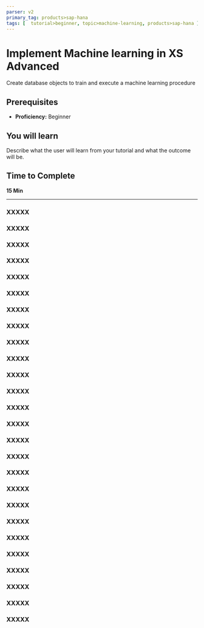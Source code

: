 ```yaml
---
parser: v2
primary_tag: products>sap-hana
tags: [  tutorial>beginner, topic>machine-learning, products>sap-hana ]
---
```


# Implement Machine learning in XS Advanced
<!-- description --> Create database objects to train and execute a machine learning procedure

## Prerequisites  
 - **Proficiency:** Beginner

## You will learn  
Describe what the user will learn from your tutorial and what the outcome will be.
## Time to Complete
**15 Min**

---

### XXXXX


### XXXXX



### XXXXX


### XXXXX


### XXXXX


### XXXXX


### XXXXX


### XXXXX


### XXXXX


### XXXXX


### XXXXX


### XXXXX


### XXXXX


### XXXXX


### XXXXX


### XXXXX


### XXXXX


### XXXXX


### XXXXX


### XXXXX



### XXXXX


### XXXXX


### XXXXX


### XXXXX


### XXXXX


### XXXXX

